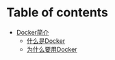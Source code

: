# Table of contents

* [Docker简介](README.md)
  * [什么是Docker](docker-jian-jie/shi-mo-shi-docker.md)
  * [为什么要用Docker](docker-jian-jie/wei-shi-mo-yao-yong-docker.md)
